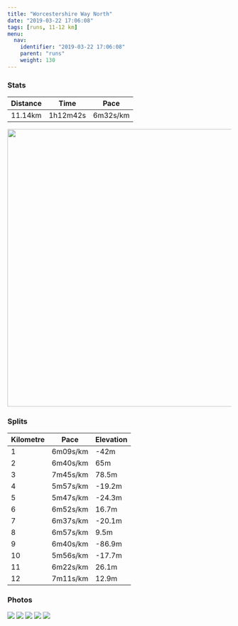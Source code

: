```yaml
---
title: "Worcestershire Way North"
date: "2019-03-22 17:06:08"
tags: [runs, 11-12 km]
menu:
  nav:
    identifier: "2019-03-22 17:06:08"
    parent: "runs"
    weight: 130
---
```


### Stats

| Distance | Time | Pace |
|----------|------|------|
|11.14km|1h12m42s|6m32s/km|

<img src='https://maps.googleapis.com/maps/api/staticmap?maptype=terrain&path=enc:ym{}HhtsM_ASp@}Rk@i^~AgOcDmPdBwHbFmEVyVrDoNQ_TeBiFkS_@gXeKkZWaHtB}a@rZ}ClJiMnGmKh@}AmPmDyJmH`O|CsC_ABfEoKvDnI|A[O~BxBzEdZaJqAxIrKeI`BfAbIqLpJiFmBxCxJjBn@fJpBdCsApAz@dBbAwCcCxEc@~GzBpWbXxCtY|OfDuAlDrOcBvOhAtb@|BvLk@pC&key=AIzaSyBPVQ_iynBzLujdhfLzy8Z-5zczbktE55k&size=800x800&scale=2&markers=color:yellow|label:S|52.24685,-2.39957&markers=color:green|label:F|52.246309999999994,-2.39988' width='625' />

### Splits

| Kilometre | Pace | Elevation |
|------|------|-----------|
|1|6m09s/km|-42m|
|2|6m40s/km|65m|
|3|7m45s/km|78.5m|
|4|5m57s/km|-19.2m|
|5|5m47s/km|-24.3m|
|6|6m52s/km|16.7m|
|7|6m37s/km|-20.1m|
|8|6m57s/km|9.5m|
|9|6m40s/km|-86.9m|
|10|5m56s/km|-17.7m|
|11|6m22s/km|26.1m|
|12|7m11s/km|12.9m|

### Photos
<img src='https://dgtzuqphqg23d.cloudfront.net/ucA1tKU0dSWnGxwDxwsKsZl3IIjKcaWCnEeD2ZJTMeA-768x576.jpg'>

<img src='https://dgtzuqphqg23d.cloudfront.net/B9wn8Zpk2l9nxvHYt1D7wrFxtx-z8h1_vzzbMP5D1TI-768x576.jpg'>

<img src='https://dgtzuqphqg23d.cloudfront.net/W76DQtt07HBsOFVxhEcbF9-gb7nqH4slINkCXDOxz_8-768x576.jpg'>

<img src='https://dgtzuqphqg23d.cloudfront.net/5alTIsy2GI93S-s15NFp0nMy8cdMU7ZaOVxxtw93hxk-768x576.jpg'>

<img src='https://dgtzuqphqg23d.cloudfront.net/tBABaVmuf0Ris4KFd9lFeV9bG9fRXBJSsXa8lMKj8J0-768x576.jpg'>
